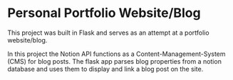 # Personal Portfolio Website/Blog
This project was built in Flask and serves as an attempt at a portfolio website/blog.

In this project the Notion API functions as a Content-Management-System (CMS) for blog posts. The flask app parses blog properties from a notion database and uses them to display and link a blog post on the site. 
